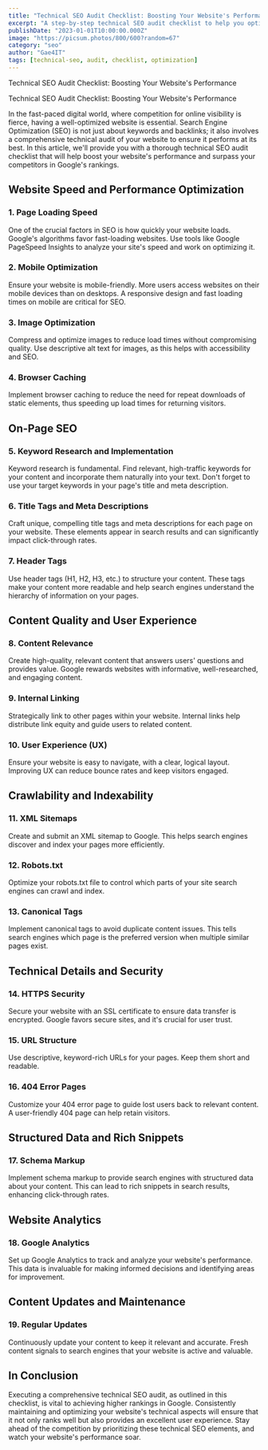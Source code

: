 ```yaml
---
title: "Technical SEO Audit Checklist: Boosting Your Website's Performance"
excerpt: "A step-by-step technical SEO audit checklist to help you optimize your website for better rankings and user experience."
publishDate: "2023-01-01T10:00:00.000Z"
image: "https://picsum.photos/800/600?random=67"
category: "seo"
author: "Gae4IT"
tags: [technical-seo, audit, checklist, optimization]
---
```


Technical SEO Audit Checklist: Boosting Your Website's Performance

Technical SEO Audit Checklist: Boosting Your Website's Performance

In the fast-paced digital world, where competition for online visibility is fierce, having a well-optimized website is essential. Search Engine Optimization (SEO) is not just about keywords and backlinks; it also involves a comprehensive technical audit of your website to ensure it performs at its best. In this article, we'll provide you with a thorough technical SEO audit checklist that will help boost your website's performance and surpass your competitors in Google's rankings.

## **Website Speed and Performance Optimization**

### 1. Page Loading Speed

One of the crucial factors in SEO is how quickly your website loads. Google's algorithms favor fast-loading websites. Use tools like Google PageSpeed Insights to analyze your site's speed and work on optimizing it.

### 2. Mobile Optimization

Ensure your website is mobile-friendly. More users access websites on their mobile devices than on desktops. A responsive design and fast loading times on mobile are critical for SEO.

### 3. Image Optimization

Compress and optimize images to reduce load times without compromising quality. Use descriptive alt text for images, as this helps with accessibility and SEO.

### 4. Browser Caching

Implement browser caching to reduce the need for repeat downloads of static elements, thus speeding up load times for returning visitors.

## **On-Page SEO**

### 5. Keyword Research and Implementation

Keyword research is fundamental. Find relevant, high-traffic keywords for your content and incorporate them naturally into your text. Don't forget to use your target keywords in your page's title and meta description.

### 6. Title Tags and Meta Descriptions

Craft unique, compelling title tags and meta descriptions for each page on your website. These elements appear in search results and can significantly impact click-through rates.

### 7. Header Tags

Use header tags (H1, H2, H3, etc.) to structure your content. These tags make your content more readable and help search engines understand the hierarchy of information on your pages.

## **Content Quality and User Experience**

### 8. Content Relevance

Create high-quality, relevant content that answers users' questions and provides value. Google rewards websites with informative, well-researched, and engaging content.

### 9. Internal Linking

Strategically link to other pages within your website. Internal links help distribute link equity and guide users to related content.

### 10. User Experience (UX)

Ensure your website is easy to navigate, with a clear, logical layout. Improving UX can reduce bounce rates and keep visitors engaged.

## **Crawlability and Indexability**

### 11. XML Sitemaps

Create and submit an XML sitemap to Google. This helps search engines discover and index your pages more efficiently.

### 12. Robots.txt

Optimize your robots.txt file to control which parts of your site search engines can crawl and index.

### 13. Canonical Tags

Implement canonical tags to avoid duplicate content issues. This tells search engines which page is the preferred version when multiple similar pages exist.

## **Technical Details and Security**

### 14. HTTPS Security

Secure your website with an SSL certificate to ensure data transfer is encrypted. Google favors secure sites, and it's crucial for user trust.

### 15. URL Structure

Use descriptive, keyword-rich URLs for your pages. Keep them short and readable.

### 16. 404 Error Pages

Customize your 404 error page to guide lost users back to relevant content. A user-friendly 404 page can help retain visitors.

## **Structured Data and Rich Snippets**

### 17. Schema Markup

Implement schema markup to provide search engines with structured data about your content. This can lead to rich snippets in search results, enhancing click-through rates.

## **Website Analytics**

### 18. Google Analytics

Set up Google Analytics to track and analyze your website's performance. This data is invaluable for making informed decisions and identifying areas for improvement.

## **Content Updates and Maintenance**

### 19. Regular Updates

Continuously update your content to keep it relevant and accurate. Fresh content signals to search engines that your website is active and valuable.

## **In Conclusion**

Executing a comprehensive technical SEO audit, as outlined in this checklist, is vital to achieving higher rankings in Google. Consistently maintaining and optimizing your website's technical aspects will ensure that it not only ranks well but also provides an excellent user experience. Stay ahead of the competition by prioritizing these technical SEO elements, and watch your website's performance soar.